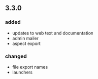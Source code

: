 ## 3.3.0
### added
- updates to web text and documentation
- admin mailer
- aspect export 

### changed
- file export names
- launchers

